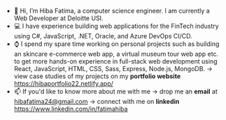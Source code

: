 - 👋 Hi, I’m Hiba Fatima, a computer science engineer. I am currently a Web Developer at Deloitte USI.
- 💻 I have experience building web applications for the FinTech industry using C#, JavaScript, .NET, Oracle, and Azure DevOps CI/CD. 
- ⌚ I spend my spare time working on personal projects such as building an skincare e-commerce web app, a virtual museum tour web app etc. to get more hands-on experience in full-stack web development using React, JavaScript, HTML, CSS, Sass, Express, Node.js, MongoDB. -> view case studies of my projects on my **portfolio website** https://hibaportfolio22.netlify.app/
- 📫 If you'd like to know more about me with me -> drop me an **email** at hibafatima24@gmail.com -> connect with me on **linkedin** https://www.linkedin.com/in/fatimahiba
